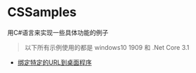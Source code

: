 # CSSamples
用C#语言来实现一些具体功能的例子

> 以下所有示例使用的都是 windows10 1909 和 .Net Core 3.1

- [绑定特定的URL到桌面程序](https://www.baidu.com)